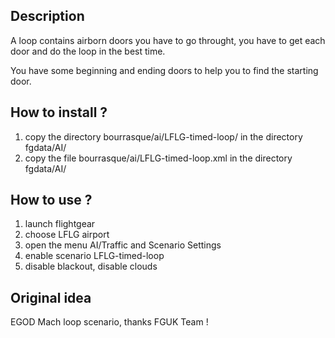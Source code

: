 Description
-----------

A loop contains airborn doors you have to go throught, you have to get each door and do the loop in the best time.

You have some beginning and ending doors to help you to find the starting door.


How to install ?
----------------

1. copy the directory bourrasque/ai/LFLG-timed-loop/ in the directory fgdata/AI/
2. copy the file bourrasque/ai/LFLG-timed-loop.xml in the directory fgdata/AI/


How to use ?
------------

1. launch flightgear
2. choose LFLG airport
3. open the menu AI/Traffic and Scenario Settings
4. enable scenario LFLG-timed-loop
5. disable blackout, disable clouds


Original idea
-------------

EGOD Mach loop scenario, thanks FGUK Team !


